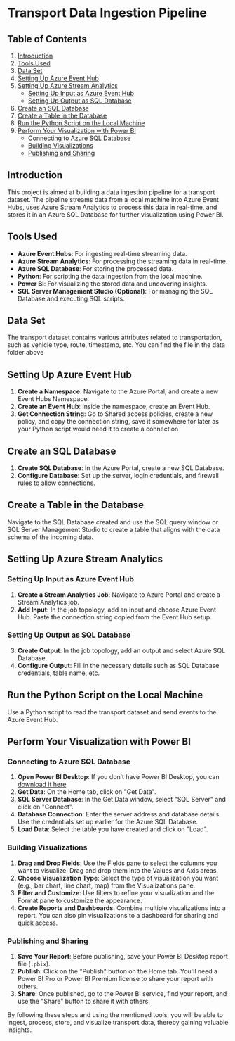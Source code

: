 
# Transport Data Ingestion Pipeline

## Table of Contents
1. [Introduction](#introduction)
2. [Tools Used](#tools-used)
3. [Data Set](#data-set)
4. [Setting Up Azure Event Hub](#setting-up-azure-event-hub)
5. [Setting Up Azure Stream Analytics](#setting-up-azure-stream-analytics)
   - [Setting Up Input as Azure Event Hub](#setting-up-input-as-azure-event-hub)
   - [Setting Up Output as SQL Database](#setting-up-output-as-sql-database)
6. [Create an SQL Database](#create-an-sql-database)
7. [Create a Table in the Database](#create-a-table-in-the-database)
8. [Run the Python Script on the Local Machine](#run-the-python-script-on-the-local-machine)
9. [Perform Your Visualization with Power BI](#perform-your-visualization-with-power-bi)
   - [Connecting to Azure SQL Database](#connecting-to-azure-sql-database)
   - [Building Visualizations](#building-visualizations)
   - [Publishing and Sharing](#publishing-and-sharing)

## Introduction <a name="introduction"></a>

This project is aimed at building a data ingestion pipeline for a transport dataset. The pipeline streams data from a local machine into Azure Event Hubs, uses Azure Stream Analytics to process this data in real-time, and stores it in an Azure SQL Database for further visualization using Power BI.

## Tools Used <a name="tools-used"></a>

- **Azure Event Hubs**: For ingesting real-time streaming data.
- **Azure Stream Analytics**: For processing the streaming data in real-time.
- **Azure SQL Database**: For storing the processed data.
- **Python**: For scripting the data ingestion from the local machine.
- **Power BI**: For visualizing the stored data and uncovering insights.
- **SQL Server Management Studio (Optional)**: For managing the SQL Database and executing SQL scripts.

## Data Set <a name="data-set"></a>

The transport dataset contains various attributes related to transportation, such as vehicle type, route, timestamp, etc. You can find the file in the data folder above

## Setting Up Azure Event Hub <a name="setting-up-azure-event-hub"></a>

1. **Create a Namespace**: Navigate to the Azure Portal, and create a new Event Hubs Namespace.
2. **Create an Event Hub**: Inside the namespace, create an Event Hub.
3. **Get Connection String**: Go to Shared access policies, create a new policy, and copy the connection string, save it somewhere for later as your Python script would need it to create a connection

## Create an SQL Database <a name="create-an-sql-database"></a>

1. **Create SQL Database**: In the Azure Portal, create a new SQL Database.
2. **Configure Database**: Set up the server, login credentials, and firewall rules to allow connections.

## Create a Table in the Database <a name="create-a-table-in-the-database"></a>

Navigate to the SQL Database created and use the SQL query window or SQL Server Management Studio to create a table that aligns with the data schema of the incoming data.

## Setting Up Azure Stream Analytics <a name="setting-up-azure-stream-analytics"></a>

### Setting Up Input as Azure Event Hub <a name="setting-up-input-as-azure-event-hub"></a>

1. **Create a Stream Analytics Job**: Navigate to Azure Portal and create a Stream Analytics job.
2. **Add Input**: In the job topology, add an input and choose Azure Event Hub. Paste the connection string copied from the Event Hub setup.

### Setting Up Output as SQL Database <a name="setting-up-output-as-sql-database"></a>

3. **Create Output**: In the job topology, add an output and select Azure SQL Database.
4. **Configure Output**: Fill in the necessary details such as SQL Database credentials, table name, etc.

## Run the Python Script on the Local Machine <a name="run-the-python-script-on-the-local-machine"></a>

Use a Python script to read the transport dataset and send events to the Azure Event Hub.

## Perform Your Visualization with Power BI <a name="perform-your-visualization-with-power-bi"></a>

### Connecting to Azure SQL Database <a name="connecting-to-azure-sql-database"></a>

1. **Open Power BI Desktop**: If you don’t have Power BI Desktop, you can [download it here](https://powerbi.microsoft.com/desktop/).
2. **Get Data**: On the Home tab, click on "Get Data".
3. **SQL Server Database**: In the Get Data window, select "SQL Server" and click on "Connect".
4. **Database Connection**: Enter the server address and database details. Use the credentials set up earlier for the Azure SQL Database.
5. **Load Data**: Select the table you have created and click on "Load".

### Building Visualizations <a name="building-visualizations"></a>

1. **Drag and Drop Fields**: Use the Fields pane to select the columns you want to visualize. Drag and drop them into the Values and Axis areas.
2. **Choose Visualization Type**: Select the type of visualization you want (e.g., bar chart, line chart, map) from the Visualizations pane.
3. **Filter and Customize**: Use filters to refine your visualization and the Format pane to customize the appearance.
4. **Create Reports and Dashboards**: Combine multiple visualizations into a report. You can also pin visualizations to a dashboard for sharing and quick access.

### Publishing and Sharing <a name="publishing-and-sharing"></a>

1. **Save Your Report**: Before publishing, save your Power BI Desktop report file (`.pbix`).
2. **Publish**: Click on the "Publish" button on the Home tab. You'll need a Power BI Pro or Power BI Premium license to share your report with others.
3. **Share**: Once published, go to the Power BI service, find your report, and use the "Share" button to share it with others.

By following these steps and using the mentioned tools, you will be able to ingest, process, store, and visualize transport data, thereby gaining valuable insights.

